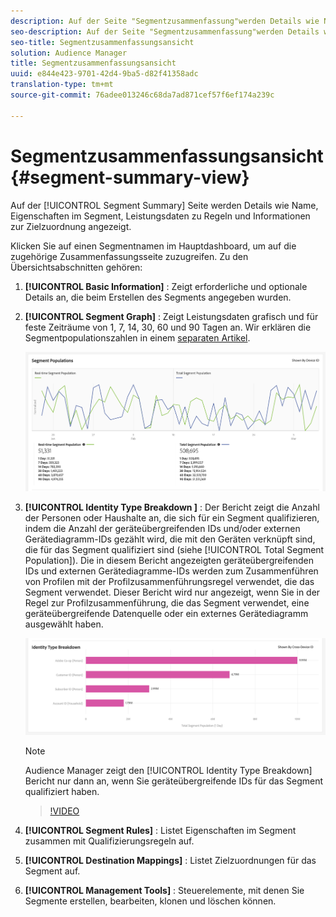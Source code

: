 ```yaml
---
description: Auf der Seite "Segmentzusammenfassung"werden Details wie Name, Eigenschaften im Segment, Regeln, Leistungsdaten und Zielzuordnungsinformationen angezeigt.
seo-description: Auf der Seite "Segmentzusammenfassung"werden Details wie Name, Eigenschaften im Segment, Regeln, Leistungsdaten und Zielzuordnungsinformationen angezeigt.
seo-title: Segmentzusammenfassungsansicht
solution: Audience Manager
title: Segmentzusammenfassungsansicht
uuid: e844e423-9701-42d4-9ba5-d82f41358adc
translation-type: tm+mt
source-git-commit: 76adee013246c68da7ad871cef57f6ef174a239c

---
```



# Segmentzusammenfassungsansicht {#segment-summary-view}

Auf der [!UICONTROL Segment Summary] Seite werden Details wie Name, Eigenschaften im Segment, Leistungsdaten zu Regeln und Informationen zur Zielzuordnung angezeigt.

Klicken Sie auf einen Segmentnamen im Hauptdashboard, um auf die zugehörige Zusammenfassungsseite zuzugreifen. Zu den Übersichtsabschnitten gehören:

1. **[!UICONTROL Basic Information]** : Zeigt erforderliche und optionale Details an, die beim Erstellen des Segments angegeben wurden.
2. **[!UICONTROL Segment Graph]** : Zeigt Leistungsdaten grafisch und für feste Zeiträume von 1, 7, 14, 30, 60 und 90 Tagen an. Wir erklären die Segmentpopulationszahlen in einem [separaten Artikel](../../features/segments/segment-builder-data.md).

   ![segmentdiagramm](assets/segment-graph.png)

3. **[!UICONTROL Identity Type Breakdown ]** : Der Bericht zeigt die Anzahl der Personen oder Haushalte an, die sich für ein Segment qualifizieren, indem die Anzahl der geräteübergreifenden IDs und/oder externen Gerätediagramm-IDs gezählt wird, die mit den Geräten verknüpft sind, die für das Segment qualifiziert sind (siehe [!UICONTROL Total Segment Population]). Die in diesem Bericht angezeigten geräteübergreifenden IDs und externen Gerätediagramme-IDs werden zum Zusammenführen von Profilen mit der Profilzusammenführungsregel verwendet, die das Segment verwendet. Dieser Bericht wird nur angezeigt, wenn Sie in der Regel zur Profilzusammenführung, die das Segment verwendet, eine geräteübergreifende Datenquelle oder ein externes Gerätediagramm ausgewählt haben.

   ![segmentdiagramm](assets/segment-type.png)

   >[!NOTE]
   >
   >Audience Manager zeigt den [!UICONTROL Identity Type Breakdown] Bericht nur dann an, wenn Sie geräteübergreifende IDs für das Segment qualifiziert haben.

   >[!VIDEO](https://video.tv.adobe.com/v/27977/?captions=ger)

4. **[!UICONTROL Segment Rules]** : Listet Eigenschaften im Segment zusammen mit Qualifizierungsregeln auf.
5. **[!UICONTROL Destination Mappings]** : Listet Zielzuordnungen für das Segment auf.
6. **[!UICONTROL Management Tools]** : Steuerelemente, mit denen Sie Segmente erstellen, bearbeiten, klonen und löschen können.